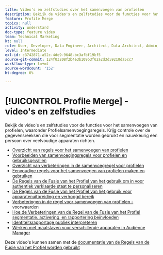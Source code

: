 ```yaml
---
title: Video's en zelfstudies over het samenvoegen van profielen
description: Bekijk de video's en zelfstudies voor de functies voor het samenvoegen van profielen, waaronder Profielsamenvoegingsregels. Krijg controle over de gegevensreeksen die voor segmentatie worden gebruikt en nauwkeurig een persoon over veelvoudige apparaten richten.
feature: Profile Merge
topics: null
activity: understand
doc-type: feature video
team: Technical Marketing
kt: null
role: User, Developer, Data Engineer, Architect, Data Architect, Admin, Leader
level: Intermediate
exl-id: c3742871-a52c-4de9-9648-bc3afbf19bf5
source-git-commit: 124f03208f2b4e3b109b3f02a2d3d59210da5cc7
workflow-type: tm+mt
source-wordcount: '152'
ht-degree: 0%

---
```


# [!UICONTROL Profile Merge] - video&#39;s en zelfstudies

Bekijk de video&#39;s en zelfstudies voor de functies voor het samenvoegen van profielen, waaronder Profielsamenvoegingsregels. Krijg controle over de gegevensreeksen die voor segmentatie worden gebruikt en nauwkeurig een persoon over veelvoudige apparaten richten.

* [Overzicht van regels voor het samenvoegen van profielen](overview-of-profile-merge-rules.md)
* [Voorbeelden van samenvoegingsregels voor profielen en gebruiksgevallen](profile-merge-rule-examples-and-use-cases.md)
* [Overzicht van verbeteringen in de samenvoegregel voor profielen](overview-of-profile-merge-rule-enhancements.md)
* [Eenvoudige regels voor het samenvoegen van profielen maken en gebruiken](creating-and-using-simple-profile-merge-rules.md)
* [De Regels van de Fusie van het Profiel van het gebruik om in voor authentiek verklaarde staat te personaliseren](using-profile-merge-rules-to-personalize-in-an-authenticated-state.md)
* [De Regels van de Fusie van het Profiel van het gebruik voor apparatenuitbreiding en verhoogd bereik](using-profile-merge-rules-for-device-extension-and-increased-reach.md)
* [Verbeteringen in de regel voor samenvoegen van profielen - voorwaarden](profile-merge-rule-enhancements-pre-requisites.md)
* [Hoe de Verbeteringen van de Regel van de Fusie van het Profiel segmentatie, activering, en rapportering beïnvloeden](how-profile-merge-rule-enhancements-impact-segmentation-activation-and-reporting.md)
* [Identiteitsrapportage publiek interpreteren](interpret-audience-identity-reporting.md)
* [Werken met maatstaven voor verschillende apparaten in Audience Manager](understanding-cross-device-metrics-in-audience-manager.md)

Deze video&#39;s kunnen samen met de [ documentatie van de Regels van de Fusie van het Profiel worden gebruikt ](https://experienceleague.adobe.com/docs/audience-manager/user-guide/features/profile-merge-rules/merge-rules-overview.html)
